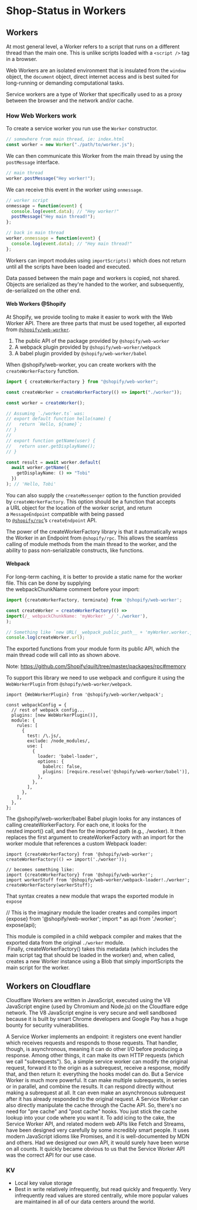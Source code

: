 # Shop-Status in Workers

## Workers

At most general level, a Worker refers to a script that runs on a different thread than the main one. This is unlike scripts loaded with a `<script />` tag in a browser.

Web Workers are an isolated environment that is insulated from the `window` object, the `document` object, direct internet access and is best suited for long-running or demanding computational tasks.

Service workers are a type of Worker that specifically used to as a proxy between the browser and the network and/or cache.

### How Web Workers work

To create a service worker you run use the `Worker` constructor.

```ts
// somewhere from main thread, ie: index.html
const worker = new Worker("./path/to/worker.js");
```

We can then communicate this Worker from the main thread by using the `postMessage` interface.

```ts
// main thread
worker.postMessage("Hey worker!");
```

We can receive this event in the worker using `onmessage`.

```ts
// worker script
onmessage = function(event) {
  console.log(event.data); // "Hey worker!"
  postMessage("Hey main thread!");
};

// back in main thread
worker.onmessage = function(event) {
  console.log(event.data); // "Hey main thread!"
};
```

Workers can import modules using `importScripts()` which does not return until all the scripts have been loaded and executed.

Data passed between the main page and workers is copied, not shared. Objects are serialized as they're handed to the worker, and subsequently, de-serialized on the other end.

#### Web Workers @Shopify

At Shopify, we provide tooling to make it easier to work with the Web Worker API. There are three parts that must be used together, all exported from [`@shopify/web-worker`](https://github.com/Shopify/quilt/tree/master/packages/web-worker).

1. The public API of the package provided by `@shopify/web-worker`
2. A webpack plugin provided by `@shopify/web-worker/webpack`
3. A babel plugin provided by `@shopify/web-worker/babel`

When @shopify/web-worker, you can create workers with the `createWorkerFactory` function.

```ts
import { createWorkerFactory } from "@shopify/web-worker";

const createWorker = createWorkerFactory(() => import("./worker"));

const worker = createWorker();

// Assuming `./worker.ts` was:
// export default function hello(name) {
//   return `Hello, ${name}`;
// }
//
// export function getName(user) {
//   return user.getDisplayName();
// }

const result = await worker.default(
  await worker.getName({
    getDisplayName: () => "Tobi"
  })
); // 'Hello, Tobi'
```

You can also supply the `createMessenger` option to the function provided by `createWorkerFactory`. This option should be a function that accepts a URL object for the location of the worker script, and return a `MessageEndpoint` compatible with being passed to [`@shopify/rpc`](https://github.com/Shopify/quilt/tree/master/packages/rpc)’s `createEndpoint` API.

The power of the createWorkerFactory library is that it automatically wraps the Worker in an Endpoint from `@shopify/rpc`. This allows the seamless calling of module methods from the main thread to the worker, and the ability to pass non-serializable constructs, like functions.

#### Webpack

For long-term caching, it is better to provide a static name for the worker file. This can be done by supplying the webpackChunkName comment before your import:

```ts
import {createWorkerFactory, terminate} from '@shopify/web-worker';

const createWorker = createWorkerFactory(() =>
import(/_ webpackChunkName: 'myWorker' _/ './worker'),
);

// Something like `new URL(__webpack_public_path__ + 'myWorker.worker.js')`
console.log(createWorker.url);
```

The exported functions from your module form its public API, which the main thread code will call into as shown above.

Note: https://github.com/Shopify/quilt/tree/master/packages/rpc#memory

To support this library we need to use webpack and configure it using the `WebWorkerPlugin` from `@shopify/web-worker/webpack`.

```
import {WebWorkerPlugin} from '@shopify/web-worker/webpack';

const webpackConfig = {
  // rest of webpack config...
  plugins: [new WebWorkerPlugin()],
  module: {
    rules: [
      {
        test: /\.js/,
        exclude: /node_modules/,
        use: [
          {
            loader: 'babel-loader',
            options: {
              babelrc: false,
              plugins: [require.resolve('@shopify/web-worker/babel')],
            },
          },
        ],
      },
    ],
  },
};
```

The @shopify/web-worker/babel Babel plugin looks for any instances of calling createWorkerFactory. For each one, it looks for the nested import() call, and then for the imported path (e.g., ./worker). It then replaces the first argument to createWorkerFactory with an import for the worker module that references a custom Webpack loader:

```
import {createWorkerFactory} from '@shopify/web-worker';
createWorkerFactory(() => import('./worker'));

// becomes something like:
import {createWorkerFactory} from '@shopify/web-worker';
import workerStuff from '@shopify/web-worker/webpack-loader!./worker';
createWorkerFactory(workerStuff);
```

That syntax creates a new module that wraps the exported module in `expose`

// This is the imaginary module the loader creates and compiles
import {expose} from '@shopify/web-worker';
import \* as api from './worker';
expose(api);

This module is compiled in a child webpack compiler and makes that the exported data from the original `./worker` module.  Finally, createWorkerFactory() takes this metadata (which includes the main script tag that should be loaded in the worker) and, when called, creates a new Worker instance using a Blob that simply importScripts the main script for the worker.

## Workers on Cloudflare

Cloudflare Workers are written in JavaScript, executed using the V8 JavaScript engine (used by Chromium and Node.js) on the Cloudflare edge network. The V8 JavaScript engine is very secure and well sandboxed because it is built by smart Chrome developers and Google Pay has a huge bounty for security vulnerabilities.

A Service Worker implements an endpoint: it registers one event handler which receives requests and responds to those requests. That handler, though, is asynchronous, meaning it can do other I/O before producing a response. Among other things, it can make its own HTTP requests (which we call "subrequests"). So, a simple service worker can modify the original request, forward it to the origin as a subrequest, receive a response, modify that, and then return it: everything the hooks model can do.
But a Service Worker is much more powerful. It can make multiple subrequests, in series or in parallel, and combine the results. It can respond directly without making a subrequest at all. It can even make an asynchronous subrequest after it has already responded to the original request. A Service Worker can also directly manipulate the cache through the Cache API. So, there's no need for "pre cache" and "post cache" hooks. You just stick the cache lookup into your code where you want it.
To add icing to the cake, the Service Worker API, and related modern web APIs like Fetch and Streams, have been designed very carefully by some incredibly smart people. It uses modern JavaScript idioms like Promises, and it is well-documented by MDN and others. Had we designed our own API, it would surely have been worse on all counts.
It quickly became obvious to us that the Service Worker API was the correct API for our use case.

### KV

- Local key value storage
- Best in write relatively infrequently, but read quickly and frequently. Very infrequently read values are stored centrally, while more popular values are maintained in all of our data centers around the world.
